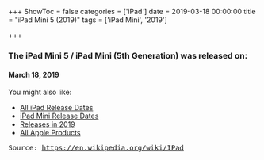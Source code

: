 +++
ShowToc = false
categories = ['iPad']
date = 2019-03-18 00:00:00
title = "iPad Mini 5 (2019)"
tags = ['iPad Mini', '2019']

+++

### The iPad Mini 5 / iPad Mini (5th Generation) was released on: 
#### March 18, 2019


<!--more-->


    
You might also like:

- [All iPad Release Dates](https://AppleReleaseDate.com//categories/ipad/)
- [iPad Mini Release Dates](https://AppleReleaseDate.com//tags/ipad-mini/)
- [Releases in 2019](https://AppleReleaseDate.com//tags/2019/)
- [All Apple Products](https://AppleReleaseDate.com//categories/)



<kbd> Source: https://en.wikipedia.org/wiki/IPad</kbd>

